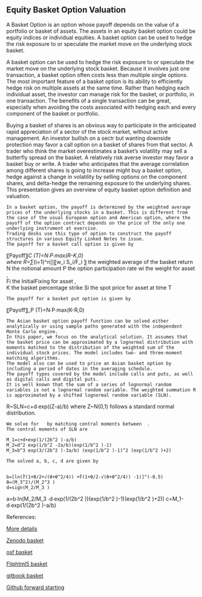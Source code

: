 ## Equity Basket Option Valuation
 
A Basket Option is an option whose payoff depends on the value of a portfolio or basket of assets. The assets in an equity basket option could be equity indices or individual equities. A basket option can be used to hedge the risk exposure to or speculate the market move on the underlying stock basket. 

A basket option can be used to hedge the risk exposure to or speculate the market move on the underlying stock basket. Because it involves just one transaction, a basket option often costs less than multiple single options. The most important feature of a basket option is its ability to efficiently hedge risk on multiple assets at the same time. Rather than hedging each individual asset, the investor can manage risk for the basket, or portfolio, in one transaction. The benefits of a single transaction can be great, especially when avoiding the costs associated with hedging each and every component of the basket or portfolio.


Buying a basket of shares is an obvious way to participate in the anticipated rapid appreciation of a sector of the stock market, without active management. An investor bullish on a sectr but wanting downside protection may favor a call option on a basket of shares from that sector. A trader who think the market overestimates a basket’s volatility may sell a butterfly spread on the basket. A relatively risk averse investor may favor a basket buy or write. A trader who anticipates that the average correlation among different shares is going to increase might buy a basket option, hedge against a change in volatility by selling options on the component shares, and delta-hedge the remaining exposure to the underlying shares. This presentation gives an overview of equity basket option definition and valuation.


	In a basket option, the payoff is determined by the weighted average prices of the underlying stocks in a basket. This is different from the case of the usual European option and American option, where the payoff of the option contract depends on the price of the only one underlying instrument at exercise. 
	Trading desks use this type of option to construct the payoff structures in various Equity Linked Notes to issue. 
	The payoff for a basket call option is given by

〖Payoff〗_C (T)=N∙P∙max⁡(R-K,0)                                                           
where
R=∑_(i=1)^n▒〖w_i S_i/F_i 〗	the weighted average of the basket return
N	the notional amount
P	the option participation rate
wi	the weight for asset  ,  
Fi	the InitialFixing for asset  ,   
K	the basket percentage strike
Si	the spot price for asset   at time T

	The payoff for a basket put option is given by

〖Payoff〗_P (T)=N∙P∙max⁡(K-R,0)


	The Asian basket option payoff function can be solved either analytically or using sample paths generated with the independent Monte Carlo engine.
	In this paper, we focus on the analytical solution. It assumes that the basket price can be approximated by a lognormal distribution with moments matched to the distribution of the weighted sum of the individual stock prices. The model includes two- and three-moment matching algorithms.
	The model also can be used to price an Asian basket option by including a period of dates in the averaging schedule.
	The payoff types covered by the model include calls and puts, as well as digital calls and digital puts.
	It is well known that the sum of a series of lognormal random variables is not a lognormal random variable. The weighted summation R is approximated by a shifted lognormal random variable (SLN). 

R~SLN=c+d∙exp((Z-a)/b)
where Z~N(0,1) follows a standard normal distribution.

	We solve for   by matching central moments between  .
	The central moments of SLN are

	M_1=c+d∙exp(1/(2b^2 )-a/b)
	M_2=d^2 exp(1/b^2 -2a/b)(exp(1/b^2 )-1)
	M_3=b^3 exp(3/(2b^2 )-3a/b) (exp(1/b^2 )-1)^2 (exp(1/b^2 )+2)

	The solved a, b, c, d are given by


	b=[ln(∛(1+θ/2+√(θ+θ^2/4)) +∛(1+θ/2-√(θ+θ^2/4)) -1)]^(-0.5)
 	θ=(M_3^2)/(M_2^3 )
	d=sign(M_2/M_3 )
a=b∙ln(M_2/M_3 ∙d∙exp(1/(2b^2 ))(exp(1/b^2 )-1)(exp(1/b^2 )+2))
c=M_1-d∙exp(1/(2b^2 )-a/b)


 
 
 References:
 
  [More details](./EqBasket-3.pdf)
  
  [Zenodo basket](https://zenodo.org/record/5748077)
  
  [osf basket](https://osf.io/cjzba/download)
  
  [Fliphtml5 basket](https://fliphtml5.com/download/download-pdf-file.php?str=x0DZh9GTud3bENXamIzMygjM5ITPkl0av9mY)
  
  [gitbook basket](https://captim.gitbook.io/eqbasket/)
  
  [Github forward starting](https://github.com/timxiao1203/ForwardStartingOption)
